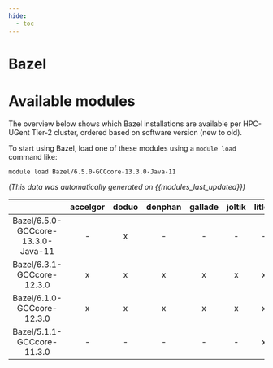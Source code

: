 ```yaml
---
hide:
  - toc
---
```


Bazel
=====

# Available modules


The overview below shows which Bazel installations are available per HPC-UGent Tier-2 cluster, ordered based on software version (new to old).

To start using Bazel, load one of these modules using a `module load` command like:

```shell
module load Bazel/6.5.0-GCCcore-13.3.0-Java-11
```

*(This data was automatically generated on {{modules_last_updated}})*

| |accelgor|doduo|donphan|gallade|joltik|litleo|shinx|
| :---: | :---: | :---: | :---: | :---: | :---: | :---: | :---: |
|Bazel/6.5.0-GCCcore-13.3.0-Java-11|-|x|-|-|-|-|-|
|Bazel/6.3.1-GCCcore-12.3.0|x|x|x|x|x|x|x|
|Bazel/6.1.0-GCCcore-12.3.0|x|x|x|x|x|x|x|
|Bazel/5.1.1-GCCcore-11.3.0|-|-|-|-|-|x|x|

